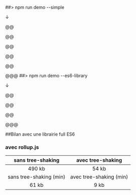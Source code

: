##> npm run demo --simple

↓

@@
<!-- .slide: data-background-image="img/simple-demo/1.png" data-background-size="contain"-->

@@
<!-- .slide: data-background-image="img/simple-demo/2.png" data-background-size="contain"-->

@@
<!-- .slide: data-background-image="img/simple-demo/3.png" data-background-size="contain"-->

@@
<!-- .slide: data-background-image="img/simple-demo/4.png" data-background-size="contain"-->

@@
<!-- .slide: data-background-image="img/simple-demo/5.png" data-background-size="contain"-->

@@@
##> npm run demo --es6-library

↓

@@
<!-- .slide: data-background-image="img/advanced-demo/1.png" data-background-size="contain"-->

@@
<!-- .slide: data-background-image="img/advanced-demo/2.png" data-background-size="contain"-->

@@
<!-- .slide: data-background-image="img/advanced-demo/3.png" data-background-size="contain"-->

@@@

##Bilan avec une librairie full ES6

### avec rollup.js

| sans tree-shaking | avec tree-shaking |
|:---------:|:---------:|
| 490 kb | 54 kb |
| sans tree-shaking (min) | avec tree-shaking (min) |
| 61 kb | 9 kb |
